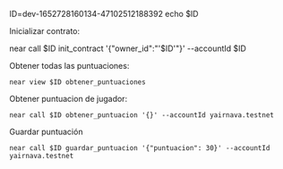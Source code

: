 ID=dev-1652728160134-47102512188392
echo $ID

Inicializar contrato:

near call $ID init_contract '{"owner_id":"'$ID'"}' --accountId $ID

Obtener todas las puntuaciones:

    near view $ID obtener_puntuaciones

Obtener puntuacion de jugador:

    near call $ID obtener_puntuacion '{}' --accountId yairnava.testnet

Guardar puntuación

    near call $ID guardar_puntuacion '{"puntuacion": 30}' --accountId yairnava.testnet
